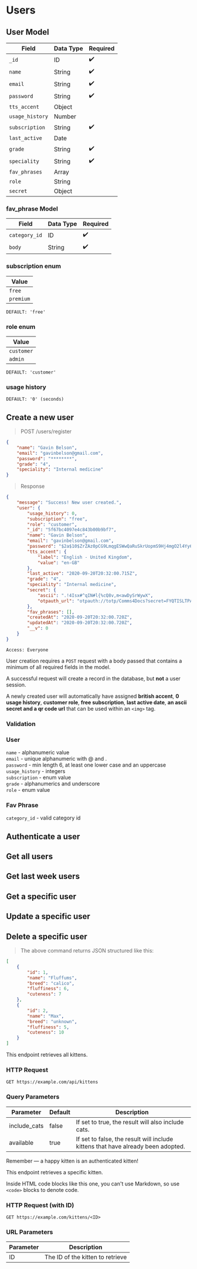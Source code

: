 # Users

## User Model

| Field           | Data Type | Required |
| --------------- | --------- | -------- |
| `_id`           | ID        | ✔️       |
| `name`          | String    | ✔️       |
| `email`         | String    | ✔️       |
| `password`      | String    | ✔️       |
| `tts_accent`    | Object    |          |
| `usage_history` | Number    |          |
| `subscription`  | String    | ✔️       |
| `last_active`   | Date      |          |
| `grade`         | String    | ✔️       |
| `speciality`    | String    | ✔️       |
| `fav_phrases`   | Array     |          |
| `role`          | String    |          |
| `secret`        | Object    |          |

### fav_phrase Model

| Field         | Data Type | Required |
| ------------- | --------- | -------- |
| `category_id` | ID        | ✔️       |
| `body`        | String    | ✔️       |

### subscription enum

| Value     |
| --------- |
| `free`    |
| `premium` |

`DEFAULT: 'free'`

### role enum

| Value      |
| ---------- |
| `customer` |
| `admin`    |

`DEFAULT: 'customer'`

### usage history

`DEFAULT: '0' (seconds)`

## Create a new user

> POST /users/register

```JSON
{
    "name": "Gavin Belson",
    "email": "gavinbelson@gmail.com",
    "password": "********",
    "grade": "4",
    "speciality": "Internal medicine"
}
```

> Response

```JSON
{
    "message": "Success! New user created.",
    "user": {
        "usage_history": 0,
        "subscription": "free",
        "role": "customer",
        "_id": "5f67bc4097e4c843b00b9bf7",
        "name": "Gavin Belson",
        "email": "gavinbelson@gmail.com",
        "password": "$2a$10$ZrZAz0pCG9LmqgESWwQaRuSkrUopmS9Hj4mgO2l4Yy6Qf45ABIwFG",
        "tts_accent": {
            "label": "English - United Kingdom",
            "value": "en-GB"
        },
        "last_active": "2020-09-20T20:32:00.715Z",
        "grade": "4",
        "speciality": "Internal medicine",
        "secret": {
            "ascii": ".!4Isx#^qIN#l{%cQ8v,m<awDySrWywX",
            "otpauth_url": "otpauth://totp/Comms4Docs?secret=FYQTISLTPARV44KJJYRWY6ZFMNITQ5RMNU6GC52EPFJXEV3ZO5MA"
        },
        "fav_phrases": [],
        "createdAt": "2020-09-20T20:32:00.720Z",
        "updatedAt": "2020-09-20T20:32:00.720Z",
        "__v": 0
    }
}
```

`Access: Everyone`

User creation requires a `POST` request with a body passed that contains a minimum of all required fields in the model.

<aside class="notice">
A successful request will create a record in the database, but <b>not</b> a user session.
</aside>

A newly created user will automatically have assigned **british accent**, **0 usage history**, **customer role**, **free subscription**, **last active date**, **an ascii secret and a qr code url** that can be used within an `<img>` tag.

### Validation

### User

`name` - alphanumeric value \
`email` - unique alphanumeric with @ and . \
`password` - min length 6, at least one lower case and an uppercase
`usage_history` - integers \
`subscription` - enum value \
`grade` - alphanumerics and underscore \
`role` - enum value

### Fav Phrase

`category_id` - valid category id

## Authenticate a user

## Get all users

## Get last week users

## Get a specific user

## Update a specific user

## Delete a specific user

> The above command returns JSON structured like this:

```json
[
	{
		"id": 1,
		"name": "Fluffums",
		"breed": "calico",
		"fluffiness": 6,
		"cuteness": 7
	},
	{
		"id": 2,
		"name": "Max",
		"breed": "unknown",
		"fluffiness": 5,
		"cuteness": 10
	}
]
```

This endpoint retrieves all kittens.

### HTTP Request

`GET https://example.com/api/kittens`

### Query Parameters

| Parameter    | Default | Description                                                                      |
| ------------ | ------- | -------------------------------------------------------------------------------- |
| include_cats | false   | If set to true, the result will also include cats.                               |
| available    | true    | If set to false, the result will include kittens that have already been adopted. |

<aside class=success>
Remember — a happy kitten is an authenticated kitten!
</aside>

This endpoint retrieves a specific kitten.

<aside class=warning>
Inside HTML code blocks like this one, you can't use Markdown, so use <code>&lt;code&gt;</code> blocks to denote code.
</aside>

### HTTP Request (with ID)

`GET https://example.com/kittens/<ID>`

### URL Parameters

| Parameter | Description                      |
| --------- | -------------------------------- |
| ID        | The ID of the kitten to retrieve |

